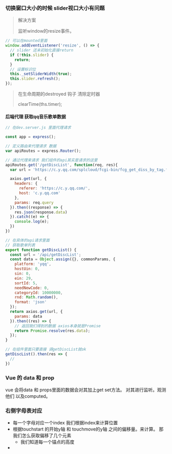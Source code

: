 ### 切换窗口大小的时候 slider视口大小有问题

> 解决方案 
>
> 监听window的resize事件。

```javascript
// 可以在mounted里面
window.addEventListener('resize', () => {
  // slider 还未初始化直接return
  if (!this.slider) {
  	return;
  }
  // 设置标识位
  this._setSliderWidth(true);
  this.slider.refresh();
});
```



> 在生命周期的destroyed 钩子 清除定时器
>
> clearTime(ths.timer);



#### 后端代理 获取qq音乐歌单数据

```javascript
// 在dev.server.js 里面代理请求

const app = express();

// 定义路由来代理请求 数据
var apiRoutes = express.Router();

// 通过代理来请求 我们组件的api其实是请求的这里
apiRoutes.get('/getDiscList', function(req, res){
  var url = 'https://c.y.qq.com/splcloud/fcgi-bin/fcg_get_diss_by_tag.fcg';

  axios.get(url, {
    headers: {
      referer: 'https://c.y.qq.com/',
      host: 'c.y.qq.com'
    },
    params: req.query
  }).then((response) => {
    res.json(response.data)
  }).catch((e) => {
    console.log(e);
  })
})

// 在具体的api请求里面
// 获取歌单列表
export function getDiscList() {
  const url = '/api/getDiscList';
  const data = Object.assign({}, commonParams, {
    platform: 'yqq',
    hostUin: 0,
    sin: 0,
    ein: 29,
    sortId: 5,
    needNewCode: 0,
    categoryId: 10000000,
    rnd: Math.random(),
    format: 'json'
  });
  return axios.get(url, {
    params: data
  }).then((res) => {
    // 返回我们得到的数据 axios本身就是Promise
    return Promise.resolve(res.data);
  });
}

// 在组件里面只要直接 调getDiscList就ok
getDiscList().then(res => {
  // 
})
```



### Vue 的 data 和 prop

vue 会将data 和 props里面的数据会对其加上get set方法。 对其进行监听。观测他们 以及computed。 



### 右侧字母表对应

* 每一个字母对应一个index 我们根据index来计算位置
* 根据touchstart 的开始y轴 和 touchmove的y轴 之间的偏移量。来计算。 那我们怎么获取偏移了几个元素
  * 我们知道每一个锚点的高度 
* ​